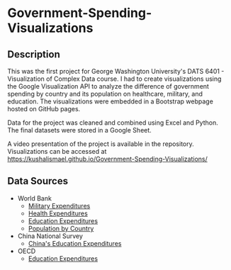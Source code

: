 # Government-Spending-Visualizations

## Description
This was the first project for George Washington University's DATS 6401 - Visualization of Complex Data course. I had to create visualizations using the Google Visualization API to analyze the difference of government spending by country and its population on healthcare, military, and education. The visualizations were embedded in a Bootstrap webpage hosted on GitHub pages.

Data for the project was cleaned and combined using Excel and Python. The final datasets were stored in a Google Sheet.

A video presentation of the project is available in the repository. Visualizations can be accessed at https://kushalismael.github.io/Government-Spending-Visualizations/

## Data Sources
- World Bank
  - [Military Expenditures](https://data.worldbank.org/indicator/MS.MIL.XPND.GD.ZS)
  - [Health Expenditures](https://data.worldbank.org/indicator/SH.XPD.CHEX.GD.ZS)
  - [Education Expenditures](https://data.worldbank.org/indicator/SE.XPD.TOTL.GD.ZS)
  - [Population by Country](https://data.worldbank.org/indicator/SP.POP.TOTL)
- China National Survey
  - [China's Education Expenditures](http://www.stats.gov.cn/tjsj/ndsj/2019/indexeh.htm)
- OECD
  - [Education Expenditures](https://stats.oecd.org/)
